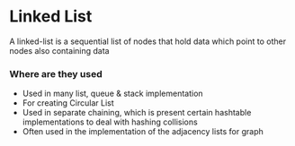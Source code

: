 # Linked List

A linked-list is a sequential list of nodes that hold data which point to other nodes also containing data

### Where are they used

- Used in many list, queue & stack implementation
- For creating Circular List
- Used in separate chaining, which is present certain hashtable implementations to deal with hashing collisions
- Often used in the implementation of the adjacency lists for graph

